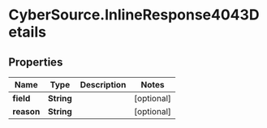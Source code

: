 # CyberSource.InlineResponse4043Details

## Properties
Name | Type | Description | Notes
------------ | ------------- | ------------- | -------------
**field** | **String** |  | [optional] 
**reason** | **String** |  | [optional] 


